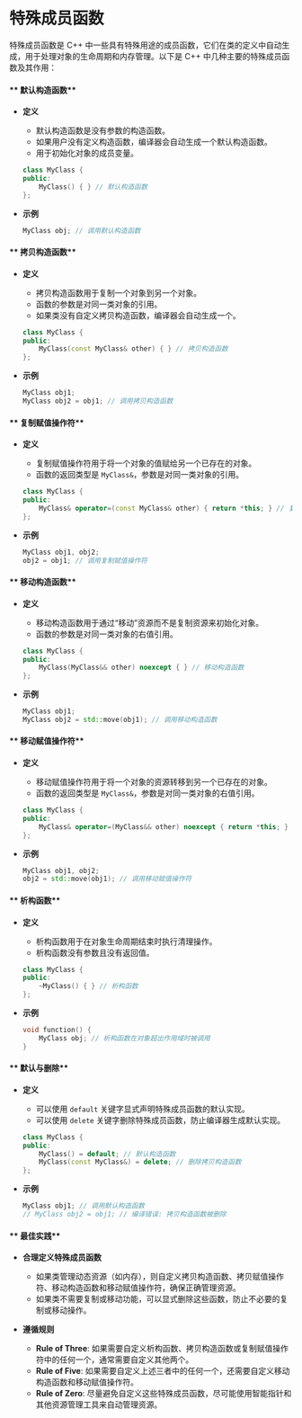 # 特殊成员函数

特殊成员函数是 C++ 中一些具有特殊用途的成员函数，它们在类的定义中自动生成，用于处理对象的生命周期和内存管理。以下是 C++ 中几种主要的特殊成员函数及其作用：

#### ** 默认构造函数**

- **定义**
  - 默认构造函数是没有参数的构造函数。
  - 如果用户没有定义构造函数，编译器会自动生成一个默认构造函数。
  - 用于初始化对象的成员变量。
  ```cpp
  class MyClass {
  public:
      MyClass() { } // 默认构造函数
  };
  ```

- **示例**
  ```cpp
  MyClass obj; // 调用默认构造函数
  ```

#### ** 拷贝构造函数**

- **定义**
  - 拷贝构造函数用于复制一个对象到另一个对象。
  - 函数的参数是对同一类对象的引用。
  - 如果类没有自定义拷贝构造函数，编译器会自动生成一个。
  ```cpp
  class MyClass {
  public:
      MyClass(const MyClass& other) { } // 拷贝构造函数
  };
  ```

- **示例**
  ```cpp
  MyClass obj1;
  MyClass obj2 = obj1; // 调用拷贝构造函数
  ```

#### ** 复制赋值操作符**

- **定义**
  - 复制赋值操作符用于将一个对象的值赋给另一个已存在的对象。
  - 函数的返回类型是 `MyClass&`，参数是对同一类对象的引用。
  ```cpp
  class MyClass {
  public:
      MyClass& operator=(const MyClass& other) { return *this; } // 复制赋值操作符
  };
  ```

- **示例**
  ```cpp
  MyClass obj1, obj2;
  obj2 = obj1; // 调用复制赋值操作符
  ```

#### ** 移动构造函数**

- **定义**
  - 移动构造函数用于通过“移动”资源而不是复制资源来初始化对象。
  - 函数的参数是对同一类对象的右值引用。
  ```cpp
  class MyClass {
  public:
      MyClass(MyClass&& other) noexcept { } // 移动构造函数
  };
  ```

- **示例**
  ```cpp
  MyClass obj1;
  MyClass obj2 = std::move(obj1); // 调用移动构造函数
  ```

#### ** 移动赋值操作符**

- **定义**
  - 移动赋值操作符用于将一个对象的资源转移到另一个已存在的对象。
  - 函数的返回类型是 `MyClass&`，参数是对同一类对象的右值引用。
  ```cpp
  class MyClass {
  public:
      MyClass& operator=(MyClass&& other) noexcept { return *this; } // 移动赋值操作符
  };
  ```

- **示例**
  ```cpp
  MyClass obj1, obj2;
  obj2 = std::move(obj1); // 调用移动赋值操作符
  ```

#### ** 析构函数**

- **定义**
  - 析构函数用于在对象生命周期结束时执行清理操作。
  - 析构函数没有参数且没有返回值。
  ```cpp
  class MyClass {
  public:
      ~MyClass() { } // 析构函数
  };
  ```

- **示例**
  ```cpp
  void function() {
      MyClass obj; // 析构函数在对象超出作用域时被调用
  }
  ```

#### ** 默认与删除**

- **定义**
  - 可以使用 `default` 关键字显式声明特殊成员函数的默认实现。
  - 可以使用 `delete` 关键字删除特殊成员函数，防止编译器生成默认实现。
  ```cpp
  class MyClass {
  public:
      MyClass() = default; // 默认构造函数
      MyClass(const MyClass&) = delete; // 删除拷贝构造函数
  };
  ```

- **示例**
  ```cpp
  MyClass obj1; // 调用默认构造函数
  // MyClass obj2 = obj1; // 编译错误: 拷贝构造函数被删除
  ```

#### ** 最佳实践**

- **合理定义特殊成员函数**
  - 如果类管理动态资源（如内存），则自定义拷贝构造函数、拷贝赋值操作符、移动构造函数和移动赋值操作符，确保正确管理资源。
  - 如果类不需要复制或移动功能，可以显式删除这些函数，防止不必要的复制或移动操作。

- **遵循规则**
  - **Rule of Three**: 如果需要自定义析构函数、拷贝构造函数或复制赋值操作符中的任何一个，通常需要自定义其他两个。
  - **Rule of Five**: 如果需要自定义上述三者中的任何一个，还需要自定义移动构造函数和移动赋值操作符。
  - **Rule of Zero**: 尽量避免自定义这些特殊成员函数，尽可能使用智能指针和其他资源管理工具来自动管理资源。

